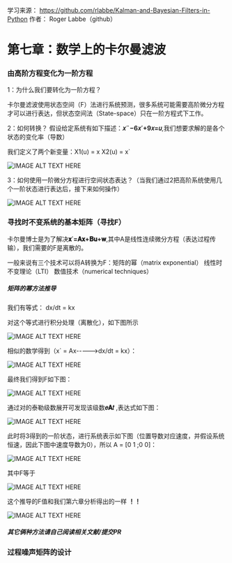 学习来源：
https://github.com/rlabbe/Kalman-and-Bayesian-Filters-in-Python
作者：
Roger Labbe（github）


# 第七章：数学上的卡尔曼滤波

### 由高阶方程变化为一阶方程

1：为什么我们要转化为一阶方程？

卡尔曼滤波使用状态空间（F）法进行系统预测，很多系统可能需要高阶微分方程才可以进行表达，但状态空间法（State-space）只在一阶方程式下工作。

2：如何转换？  假设给定系统有如下描述：**𝑥¨−6𝑥˙+9𝑥=𝑢**,我们想要求解的是各个状态的变化率（导数）

我们定义了两个新变量：X1(u) = x    X2(u) = x`

![IMAGE ALT TEXT HERE](https://github.com/xdwgood/Navigation-and-control/blob/xdwgood-patch-1/10.png)

3：如何使用一阶微分方程进行空间状态表达？（当我们通过2把高阶系统使用几个一阶状态进行表达后，接下来如何操作）

![IMAGE ALT TEXT HERE](https://github.com/xdwgood/Navigation-and-control/blob/xdwgood-patch-1/11.png)

### 寻找时不变系统的基本矩阵（寻找F）

卡尔曼博士是为了解决**𝐱˙=𝐀𝐱+𝐁𝐮+𝐰**,其中A是线性连续微分方程（表达过程传输），我们需要的F是离散的。

一般来说有三个技术可以将A转换为F：矩阵的幂（matrix exponential）  线性时不变理论（LTI）   数值技术（numerical techniques）

##### 矩阵的幂方法推导

我们有等式： dx/dt = kx

对这个等式进行积分处理（离散化），如下图所示

![IMAGE ALT TEXT HERE](https://github.com/xdwgood/Navigation-and-control/blob/xdwgood-patch-1/12.png)

相似的数学得到（x` = Ax----->dx/dt = kx）：

![IMAGE ALT TEXT HERE](https://github.com/xdwgood/Navigation-and-control/blob/xdwgood-patch-1/13.png)

最终我们得到F如下图：

![IMAGE ALT TEXT HERE](https://github.com/xdwgood/Navigation-and-control/blob/xdwgood-patch-1/14.png)

通过对的泰勒级数展开可发现该级数**𝑒𝐀𝑡** ,表达式如下图：

![IMAGE ALT TEXT HERE](https://github.com/xdwgood/Navigation-and-control/blob/xdwgood-patch-1/15.png)

此时将3得到的一阶状态，进行系统表示如下图（位置导数对应速度，并假设系统恒速，因此下图中速度导数为0），所以 A = [0 1 ;0 0]：

![IMAGE ALT TEXT HERE](https://github.com/xdwgood/Navigation-and-control/blob/xdwgood-patch-1/16.png)

其中F等于

![IMAGE ALT TEXT HERE](https://github.com/xdwgood/Navigation-and-control/blob/xdwgood-patch-1/17.png)

这个推导的F值和我们第六章分析得出的一样 **！！**

![IMAGE ALT TEXT HERE](https://github.com/xdwgood/Navigation-and-control/blob/xdwgood-patch-1/18.png)

##### 其它俩种方法请自己阅读相关文献/提交PR

### 过程噪声矩阵的设计
